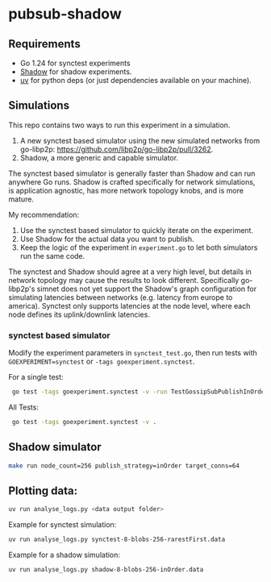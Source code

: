 # pubsub-shadow

## Requirements

- Go 1.24 for synctest experiments
- [Shadow](https://shadow.github.io/) for shadow experiments.
- [uv](https://docs.astral.sh/uv/) for python deps (or just dependencies
  available on your machine).

## Simulations

This repo contains two ways to run this experiment in a simulation.

1. A new synctest based simulator using the new simulated networks from
   go-libp2p: https://github.com/libp2p/go-libp2p/pull/3262.
2. Shadow, a more generic and capable simulator.

The synctest based simulator is generally faster than Shadow and can run
anywhere Go runs. Shadow is crafted specifically for network simulations, is
application agnostic, has more network topology knobs, and is more mature.

My recommendation:

1. Use the synctest based simulator to quickly iterate on the experiment.
2. Use Shadow for the actual data you want to publish.
3. Keep the logic of the experiment in `experiment.go` to let both simulators
   run the same code.

The synctest and Shadow should agree at a very high level, but details in
network topology may cause the results to look different. Specifically
go-libp2p's simnet does not yet support the Shadow's graph configuration for
simulating latencies between networks (e.g. latency from europe to america).
Synctest only supports latencies at the node level, where each node defines its
uplink/downlink latencies. 

### synctest based simulator

Modify the experiment parameters in `synctest_test.go`, then run tests with
`GOEXPERIMENT=synctest` or `-tags goexperiment.synctest`.

For a single test:
```bash
 go test -tags goexperiment.synctest -v -run TestGossipSubPublishInOrder .
```

All Tests:
```bash
 go test -tags goexperiment.synctest -v .
```


## Shadow simulator


```bash
make run node_count=256 publish_strategy=inOrder target_conns=64
```


## Plotting data:

```bash
uv run analyse_logs.py <data output folder>
```

Example for synctest simulation:
```bash
uv run analyse_logs.py synctest-8-blobs-256-rarestFirst.data
```

Example for a shadow simulation:
```
uv run analyse_logs.py shadow-8-blobs-256-inOrder.data
```
